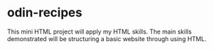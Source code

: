 # odin-recipes
This mini HTML project will apply my HTML skills.
The main skills demonstrated will be structuring a basic website through using HTML.
